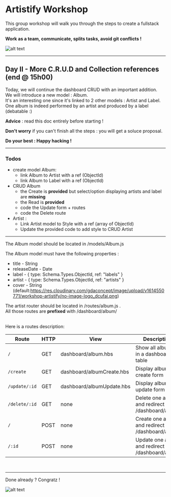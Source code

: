 # Artistify Workshop

This group workshop will walk you through the steps to create a fullstack application.  

**Work as a team, communicate, splits tasks, avoid git conflicts !**
<br/>

![alt text][intro]

[intro]: https://media.giphy.com/media/3o6ZtjUZAD5Lf0QFLW/giphy.gif "rock on !"


---

## Day II - More C.R.U.D and Collection references (end @ 15h00)

Today, we will continue the dashboard CRUD with an important addition.  
We will introduce a new model : Album.  
It's an interesting one since it's linked to 2 other models : Artist and Label.  
One album is indeed performed by an artist and produced by a label (debatable :)

**Advice** : read this doc entirely before starting !  

**Don't worry** if you can't finish all the steps : you will get a soluce proposal.

**Do your best : Happy hacking !**

---

### Todos

- create model Album:
  - link Album to Artist with a ref (ObjectId)
  - link Album to Label with a ref (ObjectId)
- CRUD Album
  - the Create is **provided** but select/option displaying artists and label are **missing**
  - the Read is **provided**
  - code the Update form + routes
  - code the Delete route
- Artist :
  - Link Artist model to Style with a ref (array of ObjectId)
  - Update the provided code to add style to CRUD Artist

---

The Album model should be located in /models/Album.js

The Album model must have the following properties :

- title - String
- releaseDate - Date
- label - { type: Schema.Types.ObjectId, ref: "labels" }
- artist - { type: Schema.Types.ObjectId, ref: "artists" }
- cover - String (default:https://res.cloudinary.com/gdaconcept/image/upload/v1614550771/workshop-artistify/no-image-logo_dcufai.png)

The artist router should be located in /routes/album.js .  
All those routes are **prefixed** with /dashboard/album/  

<br/>
Here is a routes description:

| Route         | HTTP | View                       | Description                                          |
| ------------- | ---- | -------------------------- | ---------------------------------------------------- |
| `/`           | GET  | dashboard/album.hbs        | Show all albums in a dashboard table                 |
| `/create `    | GET  | dashboard/albumCreate.hbs  | Display album create form                            |
| `/update/:id` | GET  | dashboard/albumUpdate.hbs  | Display album update form                            |
| `/delete/:id` | GET  | none                       | Delete one album and redirect to /dashboard/album    |
| `/`           | POST | none                       | Create one album and redirect to /dashboard/album    |
| `/:id`        | POST | none                       | Update one album and redirect to /dashboard/album    |

<br/>


---

Done already ? Congratz !  


![alt text][congratz]

[congratz]: https://media.giphy.com/media/blSTtZehjAZ8I/giphy.gif "all done"



